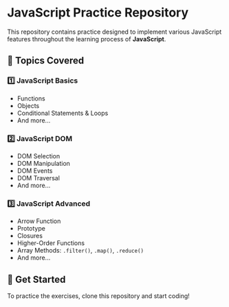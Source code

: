 # **JavaScript Practice Repository**

This repository contains practice designed to implement various JavaScript features throughout the learning process of **JavaScript**.

## **📌 Topics Covered**

### **1️⃣ JavaScript Basics**
- Functions  
- Objects  
- Conditional Statements & Loops  
- And more...  

### **2️⃣ JavaScript DOM**
- DOM Selection  
- DOM Manipulation  
- DOM Events
- DOM Traversal 
- And more...  

### **3️⃣ JavaScript Advanced**
- Arrow Function
- Prototype
- Closures  
- Higher-Order Functions  
- Array Methods: `.filter()`, `.map()`, `.reduce()`  
- And more...  

## 🚀 **Get Started**
To practice the exercises, clone this repository and start coding!  

